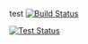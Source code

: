 test
[![Build Status](https://jenkins.streamion.io/buildStatus/icon?job=instavote%2Fworker-build)](https://jenkins.streamion.io/job/instavote/job/worker-build/)

[![Test Status](https://jenkins.streamion.io/buildStatus/icon?job=instavote%2Fworker-test)](https://jenkins.streamion.io/job/instavote/job/worker-test/)
